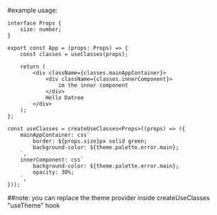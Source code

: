 #example usage:


    interface Props {
        size: number;
    }
    
    export const App = (props: Props) => {
        const classes = useClasses(props);
        
        return (
            <div className={classes.mainAppContainer}>
                <div className={classes.innerComponent}>
                    im the inner component
                </div>
                Hello Datree
            </div>
        );
    };
    
    const useClasses = createUseClasses<Props>((props) => ({
        mainAppContainer: css`
            border: ${props.size}px solid green;
            background-color: ${theme.palette.error.main};
        `,
        innerComponent: css`
            background-color: ${theme.palette.error.main};
            opacity: 30%;
        `,
    }));

##note: you can replace the theme provider inside createUseClasses "useTheme" hook
